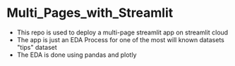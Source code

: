 # Multi_Pages_with_Streamlit

- This repo is used to deploy a multi-page streamlit app on streamlit cloud
- The app is just an EDA Process for one of the most will known datasets "tips" dataset
- The EDA is done using pandas and plotly 
